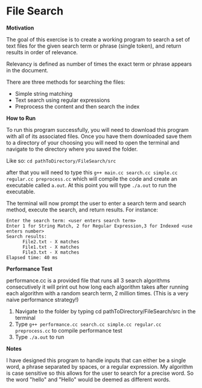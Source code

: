 # File Search

__Motivation__

The goal of this exercise is to create a working program to search a set of text files for the given search term or phrase (single token), and return results in order of relevance.

Relevancy is defined as number of times the exact term or phrase appears in the document.

There are three methods for searching the files:
* Simple string matching
* Text search using regular expressions
* Preprocess the content and then search the index

__How to Run__

To run this program successfully, you will need to download this program with all of its associated files.
Once you have them downloaded save them to a directory of your choosing you will need to open the terminal
and navigate to the directory where you saved the folder.

Like so: `cd pathToDirectory/FileSearch/src`

after that you will need to type this `g++ main.cc search.cc simple.cc regular.cc preprocess.cc` which will compile the code and create an executable
called `a.out`. At this point you will type `./a.out` to run the executable.

The terminal will now prompt the user to enter a search term and search method, execute the search, and
return results. For instance:
```
Enter the search term: <user enters search term>
Enter 1 for String Match, 2 for Regular Expression,3 for Indexed <use enters number>
Search results:
      File2.txt - X matches
      File1.txt - X matches
      File3.txt - X matches
Elapsed time: 40 ms
```

__Performance Test__

performance.cc is a provided file that runs all 3 search algorithms consecutively it will print out how long each
algorithm takes after running each algorithm with a random search term, 2 million times. (This is a very naive performance strategy!)

1. Navigate to the folder by typing cd pathToDirectory/FileSearch/src in the terminal
2. Type `g++ performance.cc search.cc simple.cc regular.cc preprocess.cc` to compile performance test
3. Type `./a.out` to run

__Notes__

I have designed this program to handle inputs that can either be a single word, a phrase separated by spaces, or
a regular expression. My algorithm is case sensitive so this allows for the user to search for a precise word.
So the word "hello" and "Hello" would be deemed as different words.
